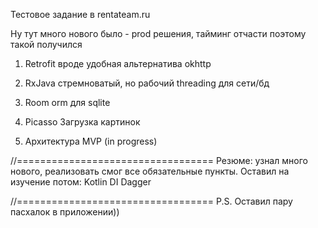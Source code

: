 Тестовое задание в rentateam.ru

Ну тут много нового было - prod решения, тайминг отчасти поэтому такой получился

1) Retrofit
	вроде удобная альтернатива okhttp

2) RxJava
	стремноватый, но рабочий threading для сети/бд

3) Room
	orm для sqlite

4) Picasso
	Загрузка картинок

5) Архитектура MVP (in progress)

//==================================
Резюме: узнал много нового, реализовать смог все обязательные пункты.
Оставил на изучение потом:
	Kotlin
	DI Dagger
	
	
//==================================
P.S. Оставил пару пасхалок в приложении))
